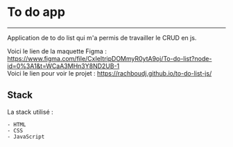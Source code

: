 # To do app

***

Application de to do list qui m'a permis de travailler le CRUD en js.

Voici le lien de la maquette Figma : https://www.figma.com/file/CxIeItripDOMmyR0ytA9oj/To-do-list?node-id=0%3A1&t=WCaA3MHn3Y8ND2UB-1  
Voici le lien pour voir le projet : https://rachboudj.github.io/to-do-list-js/


## Stack

La stack utilisé : 

    - HTML 
    - CSS
    - JavaScript